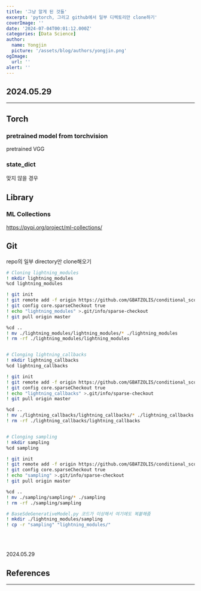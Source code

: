 ```yaml
---
title: '그냥 알게 된 것들'
excerpt: 'pytorch, 그리고 github에서 일부 디렉토리만 clone하기'
coverImage: ''
date: '2024-07-04T00:01:12.000Z'
categories: [Data Science]
author:
  name: Yongjin
  picture: '/assets/blog/authors/yongjin.png'
ogImage:
  url: ''
alert: ''
---
```


## 2024.05.29

---

## Torch

### pretrained model from torchvision

pretrained VGG

### state_dict

맞지 않을 경우

## Library

### ML Collections

https://pypi.org/project/ml-collections/

## Git

repo의 일부 directory만 clone해오기

```bash
# Cloning lightning_modules
! mkdir lightning_modules
%cd lightning_modules

! git init
! git remote add -f origin https://github.com/GBATZOLIS/conditional_score_diffusion.git
! git config core.sparseCheckout true
! echo "lightning_modules" >.git/info/sparse-checkout
! git pull origin master

%cd ..
! mv ./lightning_modules/lightning_modules/* ./lightning_modules
! rm -rf ./lightning_modules/lightning_modules


# Clonging lightning_callbacks
! mkdir lightning_callbacks
%cd lightning_callbacks

! git init
! git remote add -f origin https://github.com/GBATZOLIS/conditional_score_diffusion.git
! git config core.sparseCheckout true
! echo "lightning_callbacks" >.git/info/sparse-checkout
! git pull origin master

%cd ..
! mv ./lightning_callbacks/lightning_callbacks/* ./lightning_callbacks
! rm -rf ./lightning_callbacks/lightning_callbacks


# Clonging sampling
! mkdir sampling
%cd sampling

! git init
! git remote add -f origin https://github.com/GBATZOLIS/conditional_score_diffusion.git
! git config core.sparseCheckout true
! echo "sampling" >.git/info/sparse-checkout
! git pull origin master

%cd ..
! mv ./sampling/sampling/* ./sampling
! rm -rf ./sampling/sampling

# BaseSdeGenerativeModel.py 코드가 이상해서 여기에도 복붙해줌
! mkdir ./lightning_modules/sampling
! cp -r "sampling" "lightning_modules/"
```

<br/><br/>

2024.05.29

## References

---
